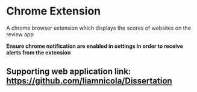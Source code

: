 # Chrome Extension

A chrome browser extension which displays the scores of websites on the review app

**Ensure chrome notification are enabled in settings in order to receive alerts from the extension**

## Supporting web application link: https://github.com/liamnicola/Dissertation

